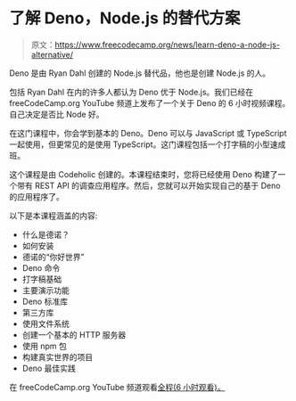 # 了解 Deno，Node.js 的替代方案

> 原文：<https://www.freecodecamp.org/news/learn-deno-a-node-js-alternative/>

Deno 是由 Ryan Dahl 创建的 Node.js 替代品，他也是创建 Node.js 的人。

包括 Ryan Dahl 在内的许多人都认为 Deno 优于 Node.js。我们已经在 freeCodeCamp.org YouTube 频道上发布了一个关于 Deno 的 6 小时视频课程。自己决定是否比 Node 好。

在这门课程中，你会学到基本的 Deno。Deno 可以与 JavaScript 或 TypeScript 一起使用，但更常见的是使用 TypeScript。这门课程包括一个打字稿的小型速成班。

这个课程是由 Codeholic 创建的。本课程结束时，您将已经使用 Deno 构建了一个带有 REST API 的调查应用程序。然后，您就可以开始实现自己的基于 Deno 的应用程序了。

以下是本课程涵盖的内容:

*   什么是德诺？
*   如何安装
*   德诺的“你好世界”
*   Deno 命令
*   打字稿基础
*   主要演示功能
*   Deno 标准库
*   第三方库
*   使用文件系统
*   创建一个基本的 HTTP 服务器
*   使用 npm 包
*   构建真实世界的项目
*   Deno 最佳实践

在 freeCodeCamp.org YouTube 频道观看[全程(6 小时观看)。](https://www.youtube.com/watch?v=TQUy8ENesGY)
